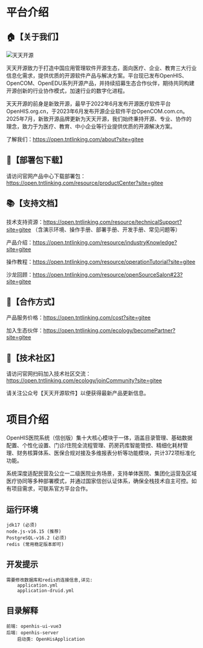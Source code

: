 # 平台介绍

## 🏠【关于我们】

![天天开源](https://open.tntlinking.com/assets/logo-b-BzFUYaRU.png) 

天天开源致⼒于打造中国应⽤管理软件开源⽣态，⾯向医疗、企业、教育三⼤⾏业信息化需求，提供优质的开源软件产品与解决⽅案。平台现已发布OpenHIS、OpenCOM、OpenEDU系列开源产品，并持续招募⽣态合作伙伴，期待共同构建开源创新的⾏业协作模式，加速⾏业的数字化进程。

天天开源的前⾝是新致开源，最早于2022年6⽉发布开源医疗软件平台OpenHIS.org.cn，于2023年6⽉发布开源企业软件平台OpenCOM.com.cn。2025年7⽉，新致开源品牌更新为天天开源，我们始终秉持开源、专业、协作的理念，致⼒于为医疗、教育、中⼩企业等⾏业提供优质的开源解决⽅案。

了解我们：https://open.tntlinking.com/about?site=gitee

## 💾【部署包下载】

请访问官网产品中心下载部署包：https://open.tntlinking.com/resource/productCenter?site=gitee

## 📚【支持文档】

技术支持资源：https://open.tntlinking.com/resource/technicalSupport?site=gitee
（含演示环境、操作手册、部署手册、开发手册、常见问题等）

产品介绍：https://open.tntlinking.com/resource/industryKnowledge?site=gitee

操作教程：https://open.tntlinking.com/resource/operationTutorial?site=gitee

沙龙回顾：https://open.tntlinking.com/resource/openSourceSalon#23?site=gitee

## 🤝【合作方式】

产品服务价格：https://open.tntlinking.com/cost?site=gitee

加入生态伙伴：https://open.tntlinking.com/ecology/becomePartner?site=gitee

## 🤗【技术社区】

请访问官网扫码加入技术社区交流：https://open.tntlinking.com/ecology/joinCommunity?site=gitee

请关注公众号【天天开源软件】以便获得最新产品更新信息。



# 项目介绍

OpenHIS医院系统（信创版）集十大核心模块于一体，涵盖目录管理、基础数据配置、个性化设置、门诊/住院全流程管理、药房药库智能管控、精细化耗材管理、财务核算体系、医保合规对接及多维报表分析等功能模块，共计372项标准化功能。

系统深度适配民营及公立一二级医院业务场景，支持单体医院、集团化运营及区域医疗协同等多种部署模式，并通过国家信创认证体系，确保全栈技术自主可控。如有项目需求，可联系官方平台合作。


## 运行环境

    jdk17 (必须)
    node.js-v16.15 (推荐)
    PostgreSQL-v16.2 (必须)
    redis (常用稳定版本即可)

## 开发提示

    需要修改数据库和redis的连接信息,详见:
        application.yml
        application-druid.yml

## 目录解释
	
    前端: openhis-ui-vue3
    后端: openhis-server
        启动类: OpenHisApplication
		